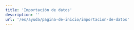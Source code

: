 ```yaml
---
title: 'Importación de datos'
description: ''
url: '/es/ayuda/pagina-de-inicio/importacion-de-datos'
---
```

